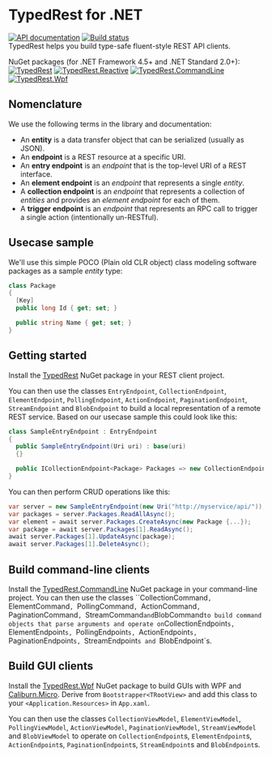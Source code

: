 # TypedRest for .NET

[![API documentation](https://img.shields.io/badge/api-docs-orange.svg)](https://typedrest.github.io/TypedRest-DotNet/)
[![Build status](https://img.shields.io/appveyor/ci/TypedRest/typedrest-dotnet.svg)](https://ci.appveyor.com/project/TypedRest/typedrest-dotnet)  
TypedRest helps you build type-safe fluent-style REST API clients.

NuGet packages (for .NET Framework 4.5+ and .NET Standard 2.0+):  
[![TypedRest](https://img.shields.io/nuget/v/TypedRest.svg?label=TypedRest)](https://www.nuget.org/packages/TypedRest/)
[![TypedRest.Reactive](https://img.shields.io/nuget/v/TypedRest.Reactive.svg?label=TypedRest.Reactive)](https://www.nuget.org/packages/TypedRest.Reactive/)
[![TypedRest.CommandLine](https://img.shields.io/nuget/v/TypedRest.CommandLine.svg?label=TypedRest.CommandLine)](https://www.nuget.org/packages/TypedRest.CommandLine/)
[![TypedRest.Wpf](https://img.shields.io/nuget/v/TypedRest.Wpf.svg?label=TypedRest.Wpf)](https://www.nuget.org/packages/TypedRest.Wpf/)

## Nomenclature

We use the following terms in the library and documentation:
* An __entity__ is a data transfer object that can be serialized (usually as JSON).
* An __endpoint__ is a REST resource at a specific URI.
* An __entry endpoint__ is an _endpoint_ that is the top-level URI of a REST interface.
* An __element endpoint__ is an _endpoint_ that represents a single _entity_.
* A __collection endpoint__ is an _endpoint_ that represents a collection of _entities_ and provides an _element endpoint_ for each of them.
* A __trigger endpoint__ is an _endpoint_ that represents an RPC call to trigger a single action (intentionally un-RESTful).


## Usecase sample

We'll use this simple POCO (Plain old CLR object) class modeling software packages as a sample _entity_ type:
```cs
class Package
{
  [Key]
  public long Id { get; set; }

  public string Name { get; set; }
}
```


## Getting started

Install the [TypedRest](https://www.nuget.org/packages/TypedRest/) NuGet package in your REST client project.

You can then use the classes `EntryEndpoint`, `CollectionEndpoint`, `ElementEndpoint`, `PollingEndpoint`, `ActionEndpoint`, `PaginationEndpoint`, `StreamEndpoint` and `BlobEndpoint` to build a local representation of a remote REST service. Based on our usecase sample this could look like this:
```cs
class SampleEntryEndpoint : EntryEndpoint
{
  public SampleEntryEndpoint(Uri uri) : base(uri)
  {}

  public ICollectionEndpoint<Package> Packages => new CollectionEndpoint<Package>(this, relativeUri: "packages");
}
```

You can then perform CRUD operations like this:
```cs
var server = new SampleEntryEndpoint(new Uri("http://myservice/api/"));
var packages = server.Packages.ReadAllAsync();
var element = await server.Packages.CreateAsync(new Package {...});
var package = await server.Packages[1].ReadAsync();
await server.Packages[1].UpdateAsync(package);
await server.Packages[1].DeleteAsync();
```


## Build command-line clients

Install the [TypedRest.CommandLine](https://www.nuget.org/packages/TypedRest.CommandLine/) NuGet package in your command-line project. You can then use the classes ``CollectionCommand`, `ElementCommand`, `PollingCommand`, `ActionCommand`, `PaginationCommand`, `StreamCommand` and `BlobCommand` to build command objects that parse arguments and operate on `CollectionEndpoint`s, `ElementEndpoint`s, `PollingEndpoint`s, `ActionEndpoint`s, `PaginationEndpoint`s, `StreamEndpoint`s and `BlobEndpoint`s.


## Build GUI clients

Install the [TypedRest.Wpf](https://www.nuget.org/packages/TypedRest.Wpf/) NuGet package to build GUIs with WPF and [Caliburn.Micro](http://caliburnmicro.com/). Derive from `Bootstrapper<TRootView>` and add this class to your `<Application.Resources>` in `App.xaml`.

You can then use the classes `CollectionViewModel`, `ElementViewModel`, `PollingViewModel`, `ActionViewModel`, `PaginationViewModel`, `StreamViewModel` and `BlobViewModel` to operate on `CollectionEndpoint`s, `ElementEndpoint`s, `ActionEndpoint`s, `PaginationEndpoint`s, `StreamEndpoint`s and `BlobEndpoint`s.
